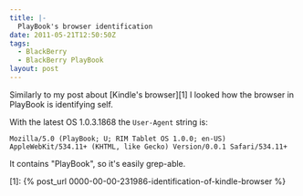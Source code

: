 ```yaml
---
title: |-
  PlayBook's browser identification
date: 2011-05-21T12:50:50Z
tags:
  - BlackBerry
  - BlackBerry PlayBook
layout: post
---
```

Similarly to my post about [Kindle's browser][1] I looked how the browser in PlayBook is identifying self.

With the latest OS 1.0.3.1868 the `User-Agent` string is:

```text
Mozilla/5.0 (PlayBook; U; RIM Tablet OS 1.0.0; en-US) AppleWebKit/534.11+ (KHTML, like Gecko) Version/0.0.1 Safari/534.11+
```

It contains "PlayBook", so it's easily grep-able.

[1]: {% post_url 0000-00-00-231986-identification-of-kindle-browser %}